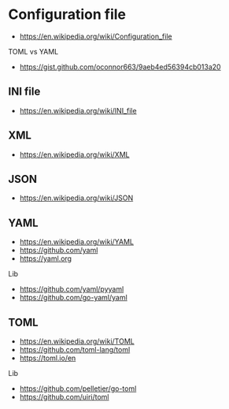 # Configuration file
- https://en.wikipedia.org/wiki/Configuration_file

TOML vs YAML
- https://gist.github.com/oconnor663/9aeb4ed56394cb013a20

## INI file
- https://en.wikipedia.org/wiki/INI_file


## XML
- https://en.wikipedia.org/wiki/XML


## JSON
- https://en.wikipedia.org/wiki/JSON


## YAML
- https://en.wikipedia.org/wiki/YAML
- https://github.com/yaml
- https://yaml.org

Lib
- https://github.com/yaml/pyyaml
- https://github.com/go-yaml/yaml


## TOML
- https://en.wikipedia.org/wiki/TOML
- https://github.com/toml-lang/toml
- https://toml.io/en

Lib
- https://github.com/pelletier/go-toml
- https://github.com/uiri/toml
